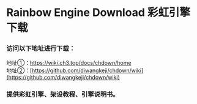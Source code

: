 # Rainbow Engine Download 彩虹引擎下载
### 访问以下地址进行下载：
 地址①：https://wiki.ch3.top/docs/chdown/home<br/>
 地址②：[https://github.com/diwangkeji/chdown/wiki](https://github.com/diwangkeji/chdown/wiki)
### 提供彩虹引擎、架设教程、引擎说明书。

